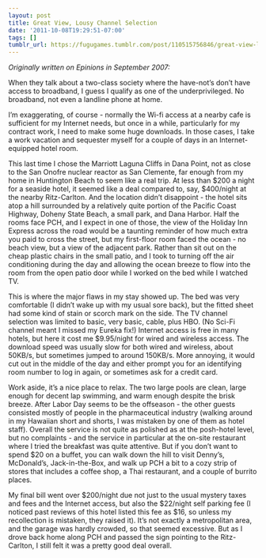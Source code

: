 ```yaml
---
layout: post
title: Great View, Lousy Channel Selection
date: '2011-10-08T19:29:51-07:00'
tags: []
tumblr_url: https://fugugames.tumblr.com/post/110515756846/great-view-lousy-channel-selection
---
```

_Originally written on Epinions in September 2007:_

When they talk about a two-class society where the have-not’s don’t have access to broadband, I guess I qualify as one of the underprivileged. No broadband, not even a landline phone at home.

I’m exaggerating, of course - normally the Wi-fi access at a nearby cafe is sufficient for my Internet needs, but once in a while, particularly for my contract work, I need to make some huge downloads. In those cases, I take a work vacation and sequester myself for a couple of days in an Internet-equipped hotel room.

This last time I chose the Marriott Laguna Cliffs in Dana Point, not as close to the San Onofre nuclear reactor as San Clemente, far enough from my home in Huntington Beach to seem like a real trip. At less than $200 a night for a seaside hotel, it seemed like a deal compared to, say, $400/night at the nearby Ritz-Carlton. And the location didn’t disappoint - the hotel sits atop a hill surrounded by a relatively quite portion of the Pacific Coast Highway, Doheny State Beach, a small park, and Dana Harbor. Half the rooms face PCH, and I expect in one of those, the view of the Holiday Inn Express across the road would be a taunting reminder of how much extra you paid to cross the street, but my first-floor room faced the ocean - no beach view, but a view of the adjacent park. Rather than sit out on the cheap plastic chairs in the small patio, and I took to turning off the air conditioning during the day and allowing the ocean breeze to flow into the room from the open patio door while I worked on the bed while I watched TV.

This is where the major flaws in my stay showed up. The bed was very comfortable (I didn’t wake up with my usual sore back), but the fitted sheet had some kind of stain or scorch mark on the side. The TV channel selection was limited to basic, very basic, cable, plus HBO. (No Sci-Fi channel meant I missed my Eureka fix!) Internet access is free in many hotels, but here it cost me $9.95/night for wired and wireless access. The download speed was usually slow for both wired and wireless, about 50KB/s, but sometimes jumped to around 150KB/s. More annoying, it would cut out in the middle of the day and either prompt you for an identifying room number to log in again, or sometimes ask for a credit card.

Work aside, it’s a nice place to relax. The two large pools are clean, large enough for decent lap swimming, and warm enough despite the brisk breeze. After Labor Day seems to be the offseason - the other guests consisted mostly of people in the pharmaceutical industry (walking around in my Hawaiian short and shorts, I was mistaken by one of them as hotel staff). Overall the service is not quite as polished as at the posh-hotel level, but no complaints - and the service in particular at the on-site restaurant where I tried the breakfast was quite attentive. But if you don’t want to spend $20 on a buffet, you can walk down the hill to visit Denny’s, McDonald’s, Jack-in-the-Box, and walk up PCH a bit to a cozy strip of stores that includes a coffee shop, a Thai restaurant, and a couple of burrito places.

My final bill went over $200/night due not just to the usual mystery taxes and fees and the Internet access, but also the $22/night self parking fee (I noticed past reviews of this hotel listed this fee as $16, so unless my recollection is mistaken, they raised it). It’s not exactly a metropolitan area, and the garage was hardly crowded, so that seemed excessive. But as I drove back home along PCH and passed the sign pointing to the Ritz-Carlton, I still felt it was a pretty good deal overall.

